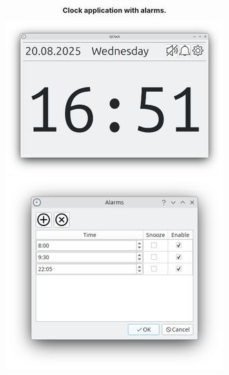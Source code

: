 <div align="center">
  <h3>Clock application with alarms.</h3>
</div>

<img src="doc/Screenshot_01.png"/>
<img src="doc/Screenshot_02.png"/>
